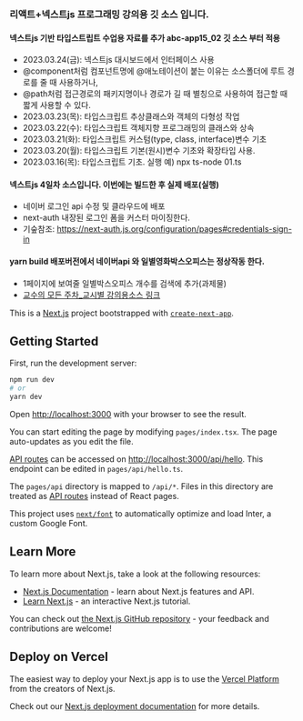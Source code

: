 ### 리액트+넥스트js 프로그래밍 강의용 깃 소스 입니다.
#### 넥스트js 기반 타입스트립트 수업용 자료를 추가 abc-app15_02 깃 소스 부터 적용
- 2023.03.24(금): 넥스트js 대시보드에서 인터페이스 사용
- @component처럼 컴포넌트명에 @애노테이션이 붙는 이유는 소스폴더에 루트 경로를 줄 때 사용하거나,
- @path처럼 접근경로의 패키지명이나 경로가 길 때 별칭으로 사용하여 접근할 때 짧게 사용할 수 있다.
- 2023.03.23(목): 타입스크립트 추상클래스와 객체의 다형성 작업
- 2023.03.22(수): 타입스크립트 객체지향 프로그래밍의 클래스와 상속
- 2023.03.21(화): 타입스크립트 커스텀(type, class, interface)변수 기초
- 2023.03.20(월): 타입스크립트 기본(원시)변수 기초와 확장타입 사용.
- 2023.03.16(목): 타입스크립트 기초. 실행 예) npx ts-node 01.ts

#### 넥스트js 4일차 소스입니다. 이번에는 빌드한 후 실제 배포(실행)
- 네이버 로그인 api 수정 및 클라우드에 배포
- next-auth 내장된 로그인 폼을 커스터 마이징한다.
- 기숲참조: https://next-auth.js.org/configuration/pages#credentials-sign-in

#### yarn build 배포버전에서 네이버api 와 일별영화박스오피스는 정상작동 한다.
- 1페이지에 보여줄 일별박스오피스 개수를 검색에 추가(과제물)
- [교수의 모든 주차_교시별 강의용소스 링크](https://github.com/kimilguk/abc-app/branches/all)

This is a [Next.js](https://nextjs.org/) project bootstrapped with [`create-next-app`](https://github.com/vercel/next.js/tree/canary/packages/create-next-app).

## Getting Started

First, run the development server:

```bash
npm run dev
# or
yarn dev
```

Open [http://localhost:3000](http://localhost:3000) with your browser to see the result.

You can start editing the page by modifying `pages/index.tsx`. The page auto-updates as you edit the file.

[API routes](https://nextjs.org/docs/api-routes/introduction) can be accessed on [http://localhost:3000/api/hello](http://localhost:3000/api/hello). This endpoint can be edited in `pages/api/hello.ts`.

The `pages/api` directory is mapped to `/api/*`. Files in this directory are treated as [API routes](https://nextjs.org/docs/api-routes/introduction) instead of React pages.

This project uses [`next/font`](https://nextjs.org/docs/basic-features/font-optimization) to automatically optimize and load Inter, a custom Google Font.

## Learn More

To learn more about Next.js, take a look at the following resources:

- [Next.js Documentation](https://nextjs.org/docs) - learn about Next.js features and API.
- [Learn Next.js](https://nextjs.org/learn) - an interactive Next.js tutorial.

You can check out [the Next.js GitHub repository](https://github.com/vercel/next.js/) - your feedback and contributions are welcome!

## Deploy on Vercel

The easiest way to deploy your Next.js app is to use the [Vercel Platform](https://vercel.com/new?utm_medium=default-template&filter=next.js&utm_source=create-next-app&utm_campaign=create-next-app-readme) from the creators of Next.js.

Check out our [Next.js deployment documentation](https://nextjs.org/docs/deployment) for more details.
